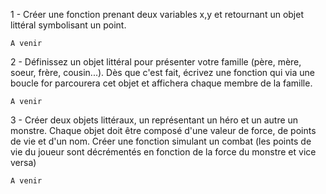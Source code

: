 1 - Créer une fonction prenant deux variables x,y et retournant un objet littéral symbolisant un point.

```
A venir

```

2 - Définissez un objet littéral pour présenter votre famille (père, mère, soeur, frère, cousin...). 
Dès que c'est fait, écrivez une fonction qui via une boucle for parcourera cet objet et affichera chaque membre de la famille.


```
A venir

```
3 - Créer deux objets littéraux, un représentant un héro et un autre un monstre.
Chaque objet doit être composé d'une valeur de force, de points de vie et d'un nom.
Créer une fonction simulant un combat (les points de vie du joueur sont décrémentés en fonction de la force du monstre et vice versa)

```
A venir

```
